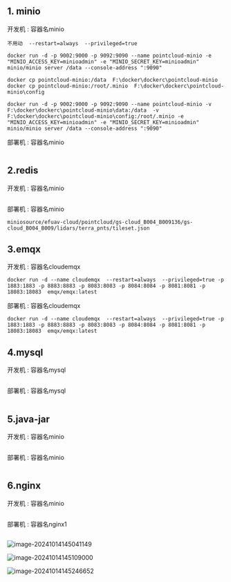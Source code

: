 ## 1. minio 

开发机 : 容器名minio

```
不用动  --restart=always  --privileged=true

docker run -d -p 9002:9000 -p 9092:9090 --name pointcloud-minio -e "MINIO_ACCESS_KEY=minioadmin" -e "MINIO_SECRET_KEY=minioadmin" minio/minio server /data --console-address ":9090" 

docker cp pointcloud-minio:/data  F:\docker\dockerc\pointcloud-minio
docker cp pointcloud-minio:/root/.minio  F:\docker\dockerc\pointcloud-minio\config

docker run -d -p 9002:9000 -p 9092:9090 --name pointcloud-minio -v F:\docker\dockerc\pointcloud-minio\data:/data  -v F:\docker\dockerc\pointcloud-minio\config:/root/.minio -e "MINIO_ACCESS_KEY=minioadmin" -e "MINIO_SECRET_KEY=minioadmin" minio/minio server /data --console-address ":9090" 
```

部署机 : 容器名minio

```

```

## 2.redis

开发机 : 容器名minio

```

```

部署机 : 容器名minio

```
miniosource/efuav-cloud/pointcloud/gs-cloud_B004_B009136/gs-cloud_B004_B009/lidars/terra_pnts/tileset.json
```



## 3.emqx

开发机 : 容器名cloudemqx

```
docker run -d --name cloudemqx  --restart=always  --privileged=true -p 1883:1883 -p 8883:8883 -p 8083:8083 -p 8084:8084 -p 8081:8081 -p 18083:18083  emqx/emqx:latest
```

部署机 : 容器名cloudemqx

```
docker run -d --name cloudemqx  --restart=always  --privileged=true -p 1883:1883 -p 8883:8883 -p 8083:8083 -p 8084:8084 -p 8081:8081 -p 18083:18083  emqx/emqx:latest
```

## 4.mysql

开发机 : 容器名mysql

```

```

部署机 : 容器名mysql

```

```

## 5.java-jar

开发机 : 容器名minio

```

```

部署机 : 容器名minio

```

```

## 6.nginx

开发机 : 容器名minio

```

```

部署机 : 容器名nginx1

```

```



![image-20241014145041149](https://image-1302217890.cos.ap-beijing.myqcloud.com/mdimages/image-20241014145041149.png)



![image-20241014145109000](https://image-1302217890.cos.ap-beijing.myqcloud.com/mdimages/image-20241014145109000.png)



![image-20241014145246652](https://image-1302217890.cos.ap-beijing.myqcloud.com/mdimages/image-20241014145246652.png)
